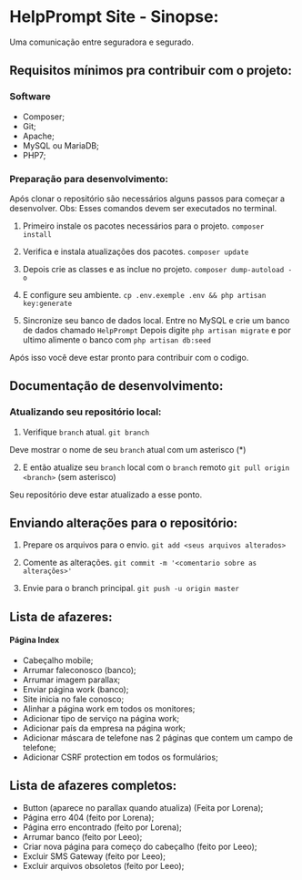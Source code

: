 # HelpPrompt Site - Sinopse:
Uma comunicação entre seguradora e segurado.

## Requisitos mínimos pra contribuir com o projeto:
### Software
+ Composer;
+ Git;
+ Apache;
+ MySQL ou MariaDB;
+ PHP7;

### Preparação para desenvolvimento:
Após clonar o repositório são necessários alguns passos para começar a desenvolver.
Obs: Esses comandos devem ser executados no terminal.

1. Primeiro instale os pacotes necessários para o projeto.
`composer install`

2. Verifica e instala atualizações dos pacotes.
`composer update`

3. Depois crie as classes e as inclue no projeto.
`composer dump-autoload -o`

4. E configure seu ambiente.
`cp .env.exemple .env && php artisan key:generate`

5. Sincronize seu banco de dados local.
Entre no MySQL e crie um banco de dados chamado `HelpPrompt`
Depois digite `php artisan migrate`
e por ultimo alimente o banco com `php artisan db:seed`


Após isso você deve estar pronto para contribuir com o codigo.
## Documentação de desenvolvimento:


### Atualizando seu repositório local:

1. Verifique `branch` atual.
`git branch`

Deve mostrar o nome de seu `branch` atual com um asterisco (*)

2. E então atualize seu `branch` local com o `branch` remoto
`git pull origin <branch>` (sem asterisco)

Seu repositório deve estar atualizado a esse ponto.

## Enviando alterações para o repositório:

1. Prepare os arquivos para o envio.
`git add <seus arquivos alterados>`

2. Comente as alterações.
`git commit -m '<comentario sobre as alterações>'`

3. Envie para o branch principal.
`git push -u origin master`


## Lista de afazeres:
#### Página Index
+ Cabeçalho mobile;
+ Arrumar faleconosco (banco);
+ Arrumar imagem parallax;
+ Enviar página work (banco);
+ Site inicia no fale conosco;
+ Alinhar a página work em todos os monitores;
+ Adicionar tipo de serviço na página work;
+ Adicionar país da empresa na página work;
+ Adicionar máscara de telefone nas 2 páginas que contem um campo de telefone;
+ Adicionar CSRF protection em todos os formulários;

## Lista de afazeres completos:
* Button (aparece no parallax quando atualiza) (Feita por Lorena);
* Página erro 404 (feito por Lorena);
* Página erro encontrado (feito por Lorena);
* Arrumar banco (feito por Leeo);
* Criar nova página para começo do cabeçalho (feito por Leeo);
* Excluir SMS Gateway (feito por Leeo);
* Excluir arquivos obsoletos (feito por Leeo);